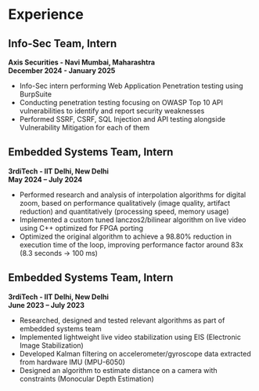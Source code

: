 # Experience

## Info-Sec Team, Intern
**Axis Securities - Navi Mumbai, Maharashtra**  
**December 2024 - January 2025**

- Info-Sec intern performing Web Application Penetration testing using BurpSuite
- Conducting penetration testing focusing on OWASP Top 10 API vulnerabilities to identify and report security weaknesses
- Performed SSRF, CSRF, SQL Injection and API testing alongside Vulnerability Mitigation for each of them

## Embedded Systems Team, Intern
**3rdiTech - IIT Delhi, New Delhi**  
**May 2024 – July 2024**

- Performed research and analysis of interpolation algorithms for digital zoom, based on performance qualitatively (image quality, artifact reduction) and quantitatively (processing speed, memory usage)
- Implemented a custom tuned lanczos2/bilinear algorithm on live video using C++ optimized for FPGA porting
- Optimized the original algorithm to achieve a 98.80% reduction in execution time of the loop, improving performance factor around 83x (8.3 seconds -> 100 ms)

## Embedded Systems Team, Intern
**3rdiTech - IIT Delhi, New Delhi**  
**June 2023 – July 2023**

- Researched, designed and tested relevant algorithms as part of embedded systems team
- Implemented lightweight live video stabilization using EIS (Electronic Image Stabilization)
- Developed Kalman filtering on accelerometer/gyroscope data extracted from hardware IMU (MPU-6050)
- Designed an algorithm to estimate distance on a camera with constraints (Monocular Depth Estimation)
